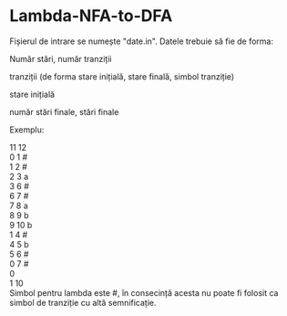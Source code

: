 # Lambda-NFA-to-DFA

Fișierul de intrare se numește "date.in". Datele trebuie să fie de forma:

Număr stări, număr tranziții

tranziții (de forma stare inițială, stare finală, simbol tranziție)

stare inițială

număr stări finale, stări finale

Exemplu:

11 12 </br>
0 1 # </br>
1 2 # </br>
2 3 a </br>
3 6 # </br>
6 7 # </br>
7 8 a </br>
8 9 b </br>
9 10 b </br>
1 4 # </br>
4 5 b </br>
5 6 # </br>
0 7 # </br>
0 </br>
1 10 </br>
Simbol pentru lambda este #, în consecință acesta nu poate fi folosit ca simbol de tranziție cu altă semnificație.

